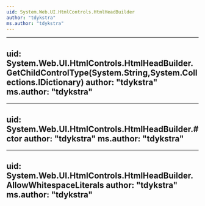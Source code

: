 ```yaml
---
uid: System.Web.UI.HtmlControls.HtmlHeadBuilder
author: "tdykstra"
ms.author: "tdykstra"
---
```


---
uid: System.Web.UI.HtmlControls.HtmlHeadBuilder.GetChildControlType(System.String,System.Collections.IDictionary)
author: "tdykstra"
ms.author: "tdykstra"
---

---
uid: System.Web.UI.HtmlControls.HtmlHeadBuilder.#ctor
author: "tdykstra"
ms.author: "tdykstra"
---

---
uid: System.Web.UI.HtmlControls.HtmlHeadBuilder.AllowWhitespaceLiterals
author: "tdykstra"
ms.author: "tdykstra"
---
